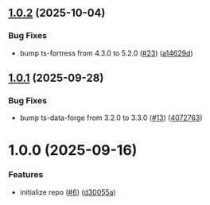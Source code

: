 ## [1.0.2](https://github.com/noshiro-pf/octokit-safe-types/compare/v1.0.1...v1.0.2) (2025-10-04)

### Bug Fixes

- bump ts-fortress from 4.3.0 to 5.2.0 ([#23](https://github.com/noshiro-pf/octokit-safe-types/issues/23)) ([a14629d](https://github.com/noshiro-pf/octokit-safe-types/commit/a14629d85f7c61d29b0b366d129c5ee02709211c))

## [1.0.1](https://github.com/noshiro-pf/octokit-safe-types/compare/v1.0.0...v1.0.1) (2025-09-28)

### Bug Fixes

- bump ts-data-forge from 3.2.0 to 3.3.0 ([#13](https://github.com/noshiro-pf/octokit-safe-types/issues/13)) ([4072763](https://github.com/noshiro-pf/octokit-safe-types/commit/407276335bb2a36adcff0335f5b08a93b55876a5))

# 1.0.0 (2025-09-16)

### Features

- initialize repo ([#6](https://github.com/noshiro-pf/octokit-safe-types/issues/6)) ([d30055a](https://github.com/noshiro-pf/octokit-safe-types/commit/d30055ac8142ecf68e136650dc4b62b273b7338f))
